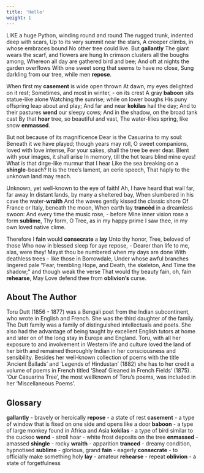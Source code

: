 ```yaml
---
title: 'Hello'
weight: 1
---
```


LIKE a huge Python, winding round and round 
The rugged trunk, indented deep with scars, 
Up to its very summit near the stars, 
A creeper climbs, in whose embraces bound 
No other tree could live. But **gallantly**
The giant wears the scarf, and flowers are hung 
In crimson clusters all the boughs among, 
Whereon all day are gathered bird and bee; 
And oft at nights the garden overflows 
With one sweet song that seems to have no close, 
Sung darkling from our tree, while men **repose**.

When first my **casement** is wide open thrown 
At dawn, my eyes delighted on it rest; 
Sometimes, and most in winter, - on its crest 
A gray **baboon** sits statue-like alone 
Watching the sunrise; while on lower boughs 
His puny offspring leap about and play; 
And far and near **kokilas** hail the day; 
And to their pastures **wend** our sleepy cows; 
And in the shadow, on the broad tank cast 
By that **hoar** tree, so beautiful and vast, 
The water-lilies spring, like snow **enmassed**. 

But not because of its magnificence 
Dear is the Casuarina to my soul: 
Beneath it we have played; though years may roll, 
O sweet companions, loved with love intense, 
For your sakes, shall the tree be ever dear. 
Blent with your images, it shall arise 
In memory, till the hot tears blind mine eyes! 
What is that dirge-like murmur that I hear 
Like the sea breaking on a **shingle**-beach? 
It is the tree’s lament, an eerie speech, 
That haply to the unknown land may reach.

Unknown, yet well-known to the eye of faith! 
Ah, I have heard that wail far, far away 
In distant lands, by many a sheltered bay, 
When slumbered in his cave the water-**wraith**
And the waves gently kissed the classic shore 
Of France or Italy, beneath the moon, 
When earth lay **trancèd** in a dreamless swoon: 
And every time the music rose, - before 
Mine inner vision rose a form **sublime**, 
Thy form, O Tree, as in my happy prime 
I saw thee, in my own loved native clime.

Therefore I **fain** would **consecrate** a **lay**
Unto thy honor, Tree, beloved of those 
Who now in blessed sleep for aye repose, - 
Dearer than life to me, alas, were they! 
Mayst thou be numbered when my days are done 
With deathless trees - like those in Borrowdale, 
Under whose awful branches lingered pale 
“Fear, trembling Hope, and Death, the skeleton, 
And Time the shadow;” and though weak the verse 
That would thy beauty fain, oh, fain **rehearse**, 
May Love defend thee from **oblivion’s** curse. 


##  About The Author

Toru Dutt (1856 - 1877) was a Bengali poet from the Indian subcontinent, who wrote in English and French. She was the third daughter of the family. The Dutt family was a family of distinguished intellectuals and poets. She also had the advantage of being taught by excellent English tutors at home and later on of the long stay in Europe and England. Toru, with all her exposure to and involvement in Western life and culture loved the land of her birth and remained thoroughly Indian in her consciousness and sensibility. Besides her well-known collection of poems with the title ‘Ancient Ballads’ and ‘Legends of Hindustan’ (1882) she has to her credit a volume of poems in French titled ‘Sheaf Gleaned in French Fields’ (1875). ‘Our Casuarina Tree’, the most wellknown of Toru’s poems, was included in her ‘Miscellaneous Poems’.


## Glossary

**gallantly** - bravely or heroically 
**repose** - a state of rest 
**casement** - a type of window that is fixed on one side and opens like a door 
**baboon** - a type of large monkey found in Africa and Asia 
**kokilas** - a type of bird similar to the cuckoo 
**wend** - stroll hoar - white frost deposits on the tree 
**enmassed** - amassed 
**shingle** - rocky 
**wraith** - apparition 
**tranced** - dreamy condition, hypnotised 
**sublime** - glorious, grand 
**fain** - eagerly 
**consecrate** - to officially make something holy 
**lay** - amateur 
**rehearse** - repeat 
**oblivion** - a state of forgetfulness

